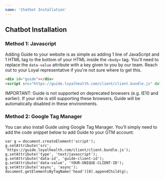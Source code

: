 ```yaml
---
name: 'Chatbot Installation'
---
```


## Chatbot Installation
### Method 1: Javascript 
Adding Guide to your website is as simple as adding 1 line of JavaScript and 1 HTML tag to the bottom of your HTML inside the `<body>` tag. You'll need to replace the `data-value` attribute with a key given to you by our team. Reach out to your Loyal representative if you're not sure where to get this.

```html
<div id="guide"></div>
<script src="https://guide.loyalhealth.com/client/client.bundle.js" data-id="guide-client-id" data-value="[your-unique-client-id]" async></script>
```

<p class="warning">
  IMPORTANT: Guide is not supported on deprecated browsers (e.g. IE10 and earlier). If your site is still supporting these browsers, Guide will be automatically disabled in these environments.
</p>

### Method 2: Google Tag Manager
You can also install Guide using Google Tag Manager. You’ll simply need to add the code snippet below to add Guide to your GTM account:
```
var g = document.createElement('script');
g.setAttribute('src', 'https://guide.loyalhealth.com/client/client.bundle.js');
g.setAttribute('type', 'text/javascript');
g.setAttribute('data-id', 'guide-client-id');
g.setAttribute('data-value', 'YOUR-UNIQUE-CLIENT-ID');
g.setAttribute('async', 'async');
document.getElementsByTagName('head')[0].appendChild(g);
```
